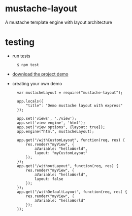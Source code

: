 # mustache-layout
A mustache template engine with layout architecture

# testing 
* run tests

		$ npm test

*	[download the project demo](https://github.com/mageddo/mustache-layout-demo)

* creating your own demo

		var mustacheLayout = require("mustache-layout");
		
		app.locals({
			"title": "Demo mustache layout with express"
		});
		
		app.set('views', './view');
		app.set('view engine', 'html');
		app.set("view options", {layout: true});
		app.engine("html", mustacheLayout);

		app.get("/withCustomLayout", function(req, res) {
			res.render("myView", {
				aVariable: "helloWorld",
				layout: "myCustomLayout"
			});
		});
		app.get("/withoutLayout", function(req, res) {
			res.render("myView", {
				aVariable: "helloWorld",
				layout: false
			});
		});
		app.get("/withDefaultLayout", function(req, res) {
			res.render("myView", {
				aVariable: "helloWorld"
			});
		});